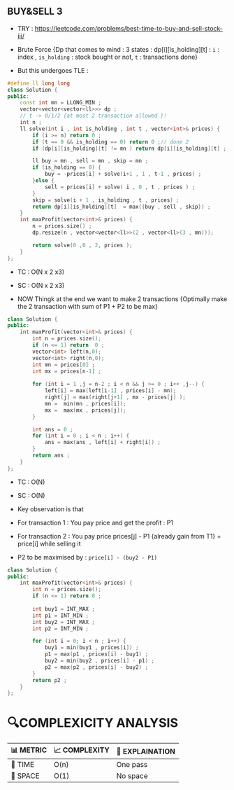 ## BUY&SELL 3
- TRY : https://leetcode.com/problems/best-time-to-buy-and-sell-stock-iii/

- Brute Force {Dp that comes to mind : 3 states : dp[i][is_holding][t] : `i` : index , `is_holding` : stock bought or not, `t` : transactions done}
- But this undergoes TLE :

```cpp
#define ll long long
class Solution {
public:
    const int mn = LLONG_MIN ;
    vector<vector<vector<ll>>> dp ;
    // t -> 0/1/2 {at most 2 transaction allowed }! 
    int n ;
    ll solve(int i , int is_holding , int t , vector<int>& prices) {
        if (i >= n) return 0 ;
        if (t == 0 && is_holding == 0) return 0 ;// done 2 
        if (dp[i][is_holding][t] != mn ) return dp[i][is_holding][t] ;

        ll buy = mn , sell = mn , skip = mn ;
        if (is_holding == 0) {
            buy = -prices[i] + solve(i+1 , 1 , t-1 , prices) ;
        }else {
            sell = prices[i] + solve( i , 0 , t , prices ) ;
        }
        skip = solve(i + 1 , is_holding , t , prices) ;
        return dp[i][is_holding][t]  = max({buy , sell , skip}) ;
    }
    int maxProfit(vector<int>& prices) {
        n = prices.size() ;
        dp.resize(n , vector<vector<ll>>(2 , vector<ll>(3 , mn)));

        return solve(0 ,0 , 2, prices );
    }
};
```

- TC : O(N x 2 x3)
- SC : O(N x 2 x3)

- NOW Thingk at the end we want to make 2 transactions {Optimally make the 2 transaction with sum of P1 + P2 to be max}
```cpp
class Solution {
public:
    int maxProfit(vector<int>& prices) {
        int n = prices.size();
        if (n <= 1) return  0 ;
        vector<int> left(n,0);
        vector<int> right(n,0);
        int mn = prices[0] ;
        int mx = prices[n-1] ;
 
        for (int i = 1 ,j = n-2 ; i < n && j >= 0 ; i++ ,j--) {
            left[i] = max(left[i-1] , prices[i] - mn);
            right[j] = max(right[j+1] , mx - prices[j] );
            mn =  min(mn , prices[i]);
            mx =  max(mx , prices[j]);
        }

        int ans = 0 ;
        for (int i = 0 ; i < n ; i++) {
            ans = max(ans , left[i] + right[i]) ;
        }
        return ans ;
    }
};
```
- TC : O(N)
- SC : O(N)

- Key observation is that
- For transaction 1 : You pay price and get the profit : P1
- For transaction 2 : You pay price prices[j] - P1 {already gain from T1} + price[i]  while selling it
- P2 to be maximised by : `price[i] - (buy2 - P1)  `
```cpp
class Solution {
public:
    int maxProfit(vector<int>& prices) {
        int n = prices.size();
        if (n <= 1) return 0 ;
        
        int buy1 = INT_MAX ;
        int p1 = INT_MIN ;
        int buy2 = INT_MAX ;
        int p2 = INT_MIN ;

        for (int i = 0; i < n ; i++) {
            buy1 = min(buy1 , prices[i]) ;
            p1 = max(p1 , prices[i] - buy1) ;
            buy2 = min(buy2 , prices[i] - p1) ;
            p2 = max(p2 , prices[i] - buy2) ;
        }
        return p2 ;
    }
};
```


# 🔍COMPLEXICITY ANALYSIS

| 📊 METRIC | 📈 COMPLEXITY	  |  🧩 EXPLAINATION |
|-----------|-------------|------------|
| 🧭 TIME  |     O(n)       |     One pass      |
| 🧠 SPACE |      O(1)      |    No space        |

